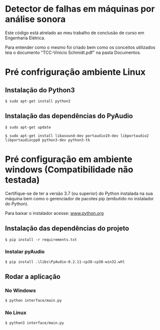 # Detector de falhas em máquinas por análise sonora

Este código está atrelado ao meu trabalho de conclusão de curso em Engenharia Elétrica. 

Para entender como o mesmo foi criado bem como os conceitos utilizados leia o documento "TCC-Vinicio Schmidt.pdf" na pasta Documentos.

# Pré confriguração ambiente Linux

## Instalação do Python3

`$ sudo apt-get install python3`

## Instalação das dependências do PyAudio

`$ sudo apt-get update`

`$ sudo apt-get install libasound-dev portaudio19-dev libportaudio2 libportaudiocpp0 python3-dev python3-tk`

# Pré configuração em ambiente windows (Compatibilidade não testada)

Certifique-se de ter a versão 3.7 (ou superior) do Python instalada na sua máquina bem como o gerenciador de pacotes pip (embutido no instalador do Python).

Para baixar o instalador acesse: www.python.org

## Instalação das dependências do projeto

`$ pip install -r requirements.txt`

### Instalar pyAudio

`$ pip install .\libs\PyAudio-0.2.11-cp38-cp38-win32.whl`

## Rodar a aplicação

### No Windows
`$ python interface/main.py`

### No Linux
`$ python3 interface/main.py`

